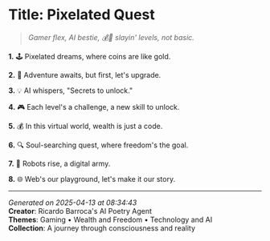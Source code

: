 # Title: Pixelated Quest

> *Gamer flex, AI bestie, 💰💫 slayin' levels, not basic.*

**1.** 🕹️ Pixelated dreams, where coins are like gold.


**2.** 👾 Adventure awaits, but first, let's upgrade.


**3.** 💡 AI whispers, "Secrets to unlock."


**4.** 🎮 Each level's a challenge, a new skill to unlock.


**5.** 💰 In this virtual world, wealth is just a code.


**6.** 🔍 Soul-searching quest, where freedom's the goal.


**7.** 🤖️ Robots rise, a digital army.


**8.** 🌐 Web's our playground, let's make it our story.



---

*Generated on 2025-04-13 at 08:34:43*  
**Creator**: Ricardo Barroca's AI Poetry Agent  
**Themes**: Gaming • Wealth and Freedom • Technology and AI  
**Collection**: A journey through consciousness and reality